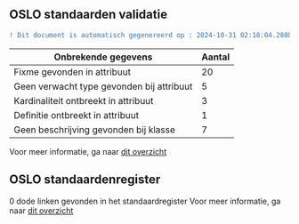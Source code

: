 ## OSLO standaarden validatie
```diff
! Dit document is automatisch gegenereerd op : 2024-10-31 02:18:04.280839
```

| Onbrekende gegevens               | Aantal  |
| ----------------------------              | --------------------------  |
| Fixme gevonden in attribuut               | 20  |
| Geen verwacht type gevonden bij attribuut | 5  |
| Kardinaliteit ontbreekt in attribuut      | 3  |
| Definitie ontbreekt in attribuut          | 1  |
| Geen beschrijving gevonden bij klasse     | 7  |

Voor meer informatie, ga naar [dit overzicht](output/controle_applicatieprofiel.md)

## OSLO standaardenregister

0 dode linken gevonden in het standaardregister
Voor meer informatie, ga naar [dit overzicht](output/dead_links.md)